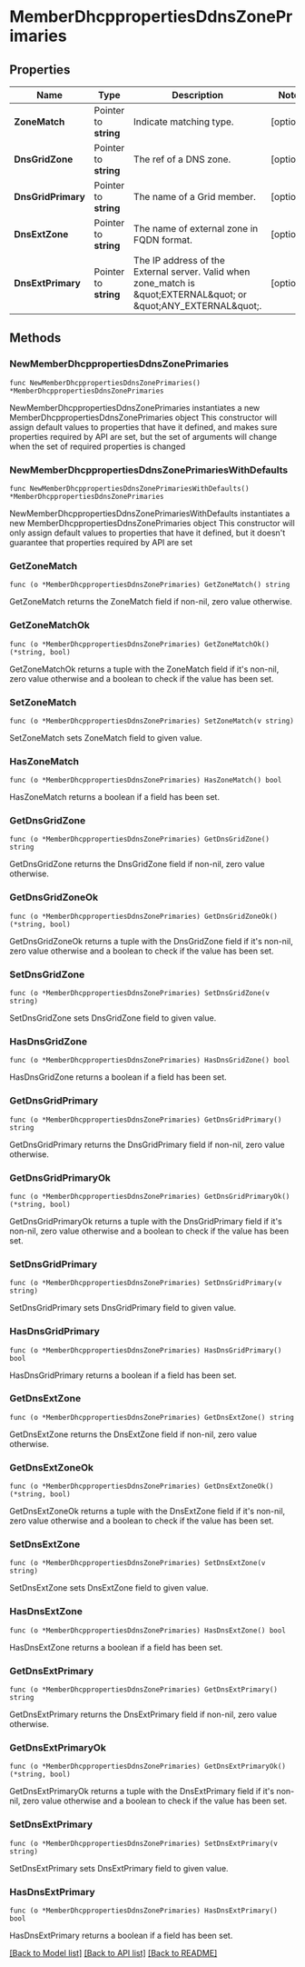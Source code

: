 # MemberDhcppropertiesDdnsZonePrimaries

## Properties

Name | Type | Description | Notes
------------ | ------------- | ------------- | -------------
**ZoneMatch** | Pointer to **string** | Indicate matching type. | [optional] 
**DnsGridZone** | Pointer to **string** | The ref of a DNS zone. | [optional] 
**DnsGridPrimary** | Pointer to **string** | The name of a Grid member. | [optional] 
**DnsExtZone** | Pointer to **string** | The name of external zone in FQDN format. | [optional] 
**DnsExtPrimary** | Pointer to **string** | The IP address of the External server. Valid when zone_match is \&quot;EXTERNAL\&quot; or \&quot;ANY_EXTERNAL\&quot;. | [optional] 

## Methods

### NewMemberDhcppropertiesDdnsZonePrimaries

`func NewMemberDhcppropertiesDdnsZonePrimaries() *MemberDhcppropertiesDdnsZonePrimaries`

NewMemberDhcppropertiesDdnsZonePrimaries instantiates a new MemberDhcppropertiesDdnsZonePrimaries object
This constructor will assign default values to properties that have it defined,
and makes sure properties required by API are set, but the set of arguments
will change when the set of required properties is changed

### NewMemberDhcppropertiesDdnsZonePrimariesWithDefaults

`func NewMemberDhcppropertiesDdnsZonePrimariesWithDefaults() *MemberDhcppropertiesDdnsZonePrimaries`

NewMemberDhcppropertiesDdnsZonePrimariesWithDefaults instantiates a new MemberDhcppropertiesDdnsZonePrimaries object
This constructor will only assign default values to properties that have it defined,
but it doesn't guarantee that properties required by API are set

### GetZoneMatch

`func (o *MemberDhcppropertiesDdnsZonePrimaries) GetZoneMatch() string`

GetZoneMatch returns the ZoneMatch field if non-nil, zero value otherwise.

### GetZoneMatchOk

`func (o *MemberDhcppropertiesDdnsZonePrimaries) GetZoneMatchOk() (*string, bool)`

GetZoneMatchOk returns a tuple with the ZoneMatch field if it's non-nil, zero value otherwise
and a boolean to check if the value has been set.

### SetZoneMatch

`func (o *MemberDhcppropertiesDdnsZonePrimaries) SetZoneMatch(v string)`

SetZoneMatch sets ZoneMatch field to given value.

### HasZoneMatch

`func (o *MemberDhcppropertiesDdnsZonePrimaries) HasZoneMatch() bool`

HasZoneMatch returns a boolean if a field has been set.

### GetDnsGridZone

`func (o *MemberDhcppropertiesDdnsZonePrimaries) GetDnsGridZone() string`

GetDnsGridZone returns the DnsGridZone field if non-nil, zero value otherwise.

### GetDnsGridZoneOk

`func (o *MemberDhcppropertiesDdnsZonePrimaries) GetDnsGridZoneOk() (*string, bool)`

GetDnsGridZoneOk returns a tuple with the DnsGridZone field if it's non-nil, zero value otherwise
and a boolean to check if the value has been set.

### SetDnsGridZone

`func (o *MemberDhcppropertiesDdnsZonePrimaries) SetDnsGridZone(v string)`

SetDnsGridZone sets DnsGridZone field to given value.

### HasDnsGridZone

`func (o *MemberDhcppropertiesDdnsZonePrimaries) HasDnsGridZone() bool`

HasDnsGridZone returns a boolean if a field has been set.

### GetDnsGridPrimary

`func (o *MemberDhcppropertiesDdnsZonePrimaries) GetDnsGridPrimary() string`

GetDnsGridPrimary returns the DnsGridPrimary field if non-nil, zero value otherwise.

### GetDnsGridPrimaryOk

`func (o *MemberDhcppropertiesDdnsZonePrimaries) GetDnsGridPrimaryOk() (*string, bool)`

GetDnsGridPrimaryOk returns a tuple with the DnsGridPrimary field if it's non-nil, zero value otherwise
and a boolean to check if the value has been set.

### SetDnsGridPrimary

`func (o *MemberDhcppropertiesDdnsZonePrimaries) SetDnsGridPrimary(v string)`

SetDnsGridPrimary sets DnsGridPrimary field to given value.

### HasDnsGridPrimary

`func (o *MemberDhcppropertiesDdnsZonePrimaries) HasDnsGridPrimary() bool`

HasDnsGridPrimary returns a boolean if a field has been set.

### GetDnsExtZone

`func (o *MemberDhcppropertiesDdnsZonePrimaries) GetDnsExtZone() string`

GetDnsExtZone returns the DnsExtZone field if non-nil, zero value otherwise.

### GetDnsExtZoneOk

`func (o *MemberDhcppropertiesDdnsZonePrimaries) GetDnsExtZoneOk() (*string, bool)`

GetDnsExtZoneOk returns a tuple with the DnsExtZone field if it's non-nil, zero value otherwise
and a boolean to check if the value has been set.

### SetDnsExtZone

`func (o *MemberDhcppropertiesDdnsZonePrimaries) SetDnsExtZone(v string)`

SetDnsExtZone sets DnsExtZone field to given value.

### HasDnsExtZone

`func (o *MemberDhcppropertiesDdnsZonePrimaries) HasDnsExtZone() bool`

HasDnsExtZone returns a boolean if a field has been set.

### GetDnsExtPrimary

`func (o *MemberDhcppropertiesDdnsZonePrimaries) GetDnsExtPrimary() string`

GetDnsExtPrimary returns the DnsExtPrimary field if non-nil, zero value otherwise.

### GetDnsExtPrimaryOk

`func (o *MemberDhcppropertiesDdnsZonePrimaries) GetDnsExtPrimaryOk() (*string, bool)`

GetDnsExtPrimaryOk returns a tuple with the DnsExtPrimary field if it's non-nil, zero value otherwise
and a boolean to check if the value has been set.

### SetDnsExtPrimary

`func (o *MemberDhcppropertiesDdnsZonePrimaries) SetDnsExtPrimary(v string)`

SetDnsExtPrimary sets DnsExtPrimary field to given value.

### HasDnsExtPrimary

`func (o *MemberDhcppropertiesDdnsZonePrimaries) HasDnsExtPrimary() bool`

HasDnsExtPrimary returns a boolean if a field has been set.


[[Back to Model list]](../README.md#documentation-for-models) [[Back to API list]](../README.md#documentation-for-api-endpoints) [[Back to README]](../README.md)


